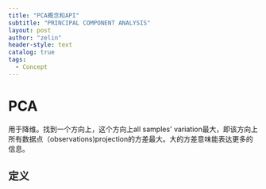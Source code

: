 ```yaml
---
title: "PCA概念和API"
subtitle: "PRINCIPAL COMPONENT ANALYSIS"
layout: post
author: "zelin"
header-style: text
catalog: true
tags:
  - Concept
---
```


# PCA

用于降维。找到一个方向上，这个方向上all samples' variation最大，即该方向上所有数据点（observations)projection的方差最大。大的方差意味能表达更多的信息。

## 定义


